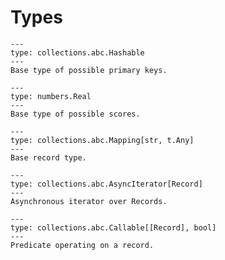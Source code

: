 # Types

```{py:data} PrimaryKey
---
type: collections.abc.Hashable
---
Base type of possible primary keys.
```

```{py:data} Score
---
type: numbers.Real
---
Base type of possible scores.
```

```{py:data} Record
---
type: collections.abc.Mapping[str, t.Any]
---
Base record type.
```

```{py:data} AsyncRecords
---
type: collections.abc.AsyncIterator[Record]
---
Asynchronous iterator over Records.
```

```{py:data} RecheckPredicate
---
type: collections.abc.Callable[[Record], bool]
---
Predicate operating on a record.
```
